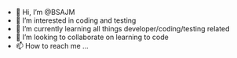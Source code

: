 - 👋 Hi, I’m @BSAJM
- 👀 I’m interested in coding and testing
- 🌱 I’m currently learning all things developer/coding/testing related
- 💞️ I’m looking to collaborate on learning to code
- 📫 How to reach me ...

<!---
BSAJM/BSAJM is a ✨ special ✨ repository because its `README.md` (this file) appears on your GitHub profile.
You can click the Preview link to take a look at your changes.
--->
